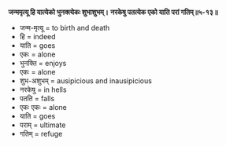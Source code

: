 **जन्ममृत्यू हि यात्येको भुनक्त्येकः शुभाशुभम्।**
**नरकेषु पतत्येक एको याति परां गतिम्॥५-१३॥**

*   जन्म-मृत्यू = to birth and death
*   हि = indeed
*   याति = goes
*   एकः = alone
*   भुनक्ति = enjoys
*   एकः = alone   
*   शुभ-अशुभम् = ausipicious and inausipicious
*   नरकेषु = in hells
*   पतति = falls
*   एकः एकः = alone
*   याति = goes
*   पराम् = ultimate
*   गतिम् = refuge